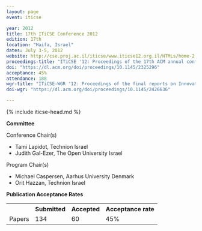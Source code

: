 ```yaml
---
layout: page
event: iticse

year: 2012
title: 17th ITiCSE Conference 2012
edition: 17th
location: "Haifa, Israel"
dates: July 3-5, 2012
website: http://cse.proj.ac.il/iticse/www.iticse12.org.il/HTMLs/home-2.html
proceedings-title: "ITiCSE '12: Proceedings of the 17th ACM annual conference on Innovation and technology in computer science education"  
doi: "https://dl.acm.org/doi/proceedings/10.1145/2325296"
acceptance: 45%
attendance: 188
wgr-title: "ITiCSE-WGR '12: Proceedings of the final reports on Innovation and technology in computer science education 2012 working groups"
doi-wgr: "https://dl.acm.org/doi/proceedings/10.1145/2426636"

---
```


{% include iticse-head.md %}

**Committee**

Conference Chair(s)

-   Tami Lapidot, Technion Israel
-   Judith Gal-Ezer, The Open University Israel

Program Chair(s)

-   Michael Caspersen, Aarhus University Denmark
-   Orit Hazzan, Technion Israel

**Publication Acceptance Rates**

 <table class="table table-hover table-sm"><tbody><tr><th> </th>
<th>Submitted</th>
<th>Accepted</th>
<th>Acceptance rate</th>
</tr><tr><td>Papers</td>
<td>134</td>
<td>60</td>
<td>45%</td>

